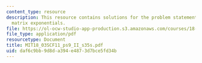 ```yaml
---
content_type: resource
description: This resource contains solutions for the problem statements related to
  matrix exponentials.
file: https://ol-ocw-studio-app-production.s3.amazonaws.com/courses/18-03sc-differential-equations-fall-2011/daf6c9bb9d8da394e4873d7bce5fd34b_MIT18_03SCF11_ps9_II_s35s.pdf
file_type: application/pdf
resourcetype: Document
title: MIT18_03SCF11_ps9_II_s35s.pdf
uid: daf6c9bb-9d8d-a394-e487-3d7bce5fd34b
---
```

